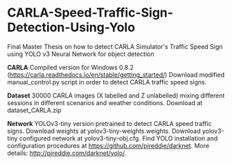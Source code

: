 # CARLA-Speed-Traffic-Sign-Detection-Using-Yolo
Final Master Thesis on how to detect CARLA Simulator's Traffic Speed Sign using YOLO v3 Neural Network for object detection

**CARLA**
Compiled version for Windows 0.8.2 (https://carla.readthedocs.io/en/stable/getting_started/)
Download modified manual_control.py script in order to detect CARLA traffic speed signs.

**Dataset**
30000 CARLA images (X labelled and Z unlabelled) mixing different sessions in different scenarios and weather conditions. 
Download at dataset_CARLA.zip

**Network**
YOLOv3-tiny version pretrained to detect CARLA speed traffic signs.
Download weights at yolov3-tiny-weights.weights.
Download yolov3-tiny configured network at yolov3-tiny-obj.cfg.
Find YOLO installation and configuration procedures at https://github.com/pjreddie/darknet. 
More details: http://pjreddie.com/darknet/yolo/.

